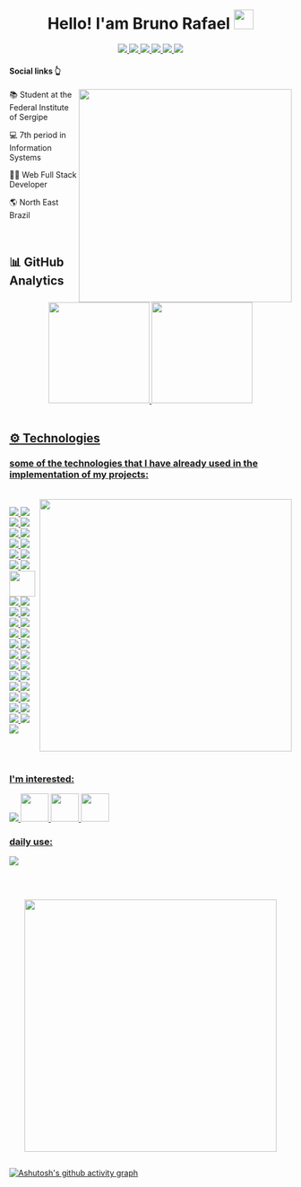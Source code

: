 <div align="center">
   <h1>
     Hello! I'am Bruno Rafael    
     <img src="https://media.giphy.com/media/hvRJCLFzcasrR4ia7z/giphy.gif" width="35px" height="35px">
   </h1>
</div>
 
<div align="center">
  <a href="https://twitter.com/DevBrunoRafael"> 
    <img src="https://img.shields.io/badge/Twitter-%231DA1F2.svg?style=for-the-badge&logo=Twitter&logoColor=white"/>
  </a>
  <a href="mailto:devbrunorafaell@gmail.com">
    <img src="https://img.shields.io/badge/Gmail-D14836?style=for-the-badge&logo=gmail&logoColor=white"/>
  </a>
  <a href="http://wa.me/5579998425258">
    <img src="https://img.shields.io/badge/WhatsApp-25D366?style=for-the-badge&logo=whatsapp&logoColor=white"/>
  </a>
  <a href="https://www.instagram.com/brunorafael_ns/">
    <img src="https://img.shields.io/badge/Instagram-E4405F?style=for-the-badge&logo=instagram&logoColor=white"/>
  </a>
  <a href="https://twitter.com/DevBrunoRafael">
    <img src="https://img.shields.io/badge/Telegram-2CA5E0?style=for-the-badge&logo=telegram&logoColor=white"/>
  </a>
  <a href="https://www.linkedin.com/in/bruno-rafael-955b9a234/">
    <img src="https://img.shields.io/badge/LinkedIn-0077B5?style=for-the-badge&logo=linkedin&logoColor=white"/>
  </a>
</div>


#### Social links :point_up_2:
<img src="https://github.com/mayankchaudhary26/Cool-Readme-ideas/blob/master/data/multi-screen.gif" min-width="380px" max-width="380px" width="380px" align="right">
 <div>
   <p>📚 Student at the Federal Institute of Sergipe</p>
   <p>💻 7th period in Information Systems</p> 
   <p>👨‍💻 Web Full Stack Developer</p>
   <p>🌎 North East Brazil </p>
 </div>
<br>

## :bar_chart: GitHub Analytics

<div align="center">
  <a href="https://github.com/BrunoRafael-01">
  <img height="180em" src="https://github-readme-stats.vercel.app/api?username=DevBrunoRafael&show_icons=true&theme=github_dark&include_all_commits=true&count_private=true">
  <img height="180em" src="https://github-readme-stats.vercel.app/api/top-langs/?username=DevBrunoRafael&layout=compact&langs_count=7&theme=github_dark">
</div><br>

  
##  :gear: Technologies
  
### some of the technologies that I have already used in the implementation of my projects:
<br>
 

<img src="https://raw.githubusercontent.com/MicaelliMedeiros/micaellimedeiros/master/image/computer-illustration.png" min-width="450px" max-width="450px" width="450px" align="right">
   
<p align="left">
    <img src="https://skillicons.dev/icons?i=postgres" />
    <img src="https://skillicons.dev/icons?i=mysql" />
    <img src="https://skillicons.dev/icons?i=mongodb" />
    <img src="https://skillicons.dev/icons?i=redis" />
    <img src="https://skillicons.dev/icons?i=hibernate" />
    <img src="https://skillicons.dev/icons?i=java" />
    <img src="https://skillicons.dev/icons?i=spring" />
    <img src="https://skillicons.dev/icons?i=git" />
    <img src="https://skillicons.dev/icons?i=rabbitmq" />
    <img src="https://skillicons.dev/icons?i=kafka" />
    <img src="https://skillicons.dev/icons?i=docker" />
    <img src="https://skillicons.dev/icons?i=bootstrap" />
    <img width="46" src="https://seeklogo.com/images/T/thymeleaf-logo-6E4D42A713-seeklogo.com.png">
    <img src="https://skillicons.dev/icons?i=html" />
    <img src="https://skillicons.dev/icons?i=css" />
    <img src="https://skillicons.dev/icons?i=sass" />
    <img src="https://skillicons.dev/icons?i=js" />
    <img src="https://skillicons.dev/icons?i=ts" />
    <img src="https://skillicons.dev/icons?i=express" />
    <img src="https://skillicons.dev/icons?i=nodejs" />
    <img src="https://skillicons.dev/icons?i=jest" />
    <img src="https://skillicons.dev/icons?i=nestjs" />
    <img src="https://skillicons.dev/icons?i=prisma" />
    <img src="https://skillicons.dev/icons?i=react" />
    <img src="https://skillicons.dev/icons?i=angular" />
    <img src="https://skillicons.dev/icons?i=vite" />
   <img src="https://skillicons.dev/icons?i=next" />
   <img src="https://skillicons.dev/icons?i=dart" />
   <img src="https://skillicons.dev/icons?i=flutter" />
    <img src="https://skillicons.dev/icons?i=styledcomponents" />
    <img src="https://skillicons.dev/icons?i=tailwind" />
    <img src="https://skillicons.dev/icons?i=prometheus" />
    <img src="https://skillicons.dev/icons?i=grafana" />
    <img src="https://skillicons.dev/icons?i=graphql" />
    <img src="https://skillicons.dev/icons?i=heroku" />
   <img src="https://skillicons.dev/icons?i=selenium" />
   <img src="https://skillicons.dev/icons?i=aws" />
   <img src="https://skillicons.dev/icons?i=kubernetes" />

          

</p>
</br>
</br>

### I'm interested:
<p align="left">
    <img src="https://skillicons.dev/icons?i=azure,firebase,githubactions,jenkins" />
    <img width="50" src="https://img.icons8.com/fluency/1x/terraform.png" />
    <img width="50" src="https://img.icons8.com/color/1x/elasticsearch.png" />
    <img width="50" src="https://img.icons8.com/color/1x/kibana.png" />
</p>

### daily use:
<p align="left">
  <a href="https://skillicons.dev">
    <img src="https://skillicons.dev/icons?i=codepen,vercel,figma,idea,postman,vscode" />
  </a>
</p></br>

##

<div align="center">
    <img src="http://github-readme-streak-stats.herokuapp.com?user=DevBrunoRafael&theme=gotham&hide_border=true" width="450"/>
</div>

## 
[![Ashutosh's github activity graph](https://github-readme-activity-graph.vercel.app/graph?username=DevBrunoRafael&theme=github-compact)](https://github.com/ashutosh00710/github-readme-activity-graph)


